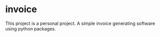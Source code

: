# invoice
This project is a personal project. A simple invoice generating software using python packages. 

